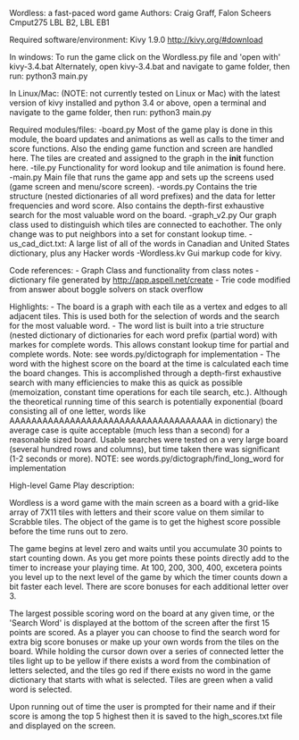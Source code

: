 Wordless: a fast-paced word game
Authors: Craig Graff, Falon Scheers Cmput275 LBL B2, LBL EB1

Required software/environment: Kivy 1.9.0
http://kivy.org/#download

In windows:
To run the game click on the Wordless.py file and 'open with' kivy-3.4.bat
Alternately, open kivy-3.4.bat and navigate to game folder, then run:
	python3 main.py

In Linux/Mac: (NOTE: not currently tested on Linux or Mac)
    with the latest version of kivy installed and python 3.4 or above,
    open a terminal and navigate to the game folder, then run:
    python3 main.py

Required modules/files:
         -board.py
                Most of the game play is done in this module, the board updates
                and animations as well as calls to the timer and score functions.
                Also the ending game function and screen are handled here. The 
                tiles are created and assigned to the graph in the __init__
                function here.
         -tile.py
                Functionality for word lookup and tile animation is found here.
         -main.py
                Main file that runs the game app and sets up the screens used
                (game screen and menu/score screen).
         -words.py
                Contains the trie structure (nested dictionaries of all word 
                prefixes) and the data for letter frequencies and word score. 
                Also contains the depth-first exhaustive search for the most
                valuable word on the board.
         -graph_v2.py
                Our graph class used to distinguish which tiles are connected
                to eachother. The only change was to put neighbors into a set
                for constant lookup time.
         -us_cad_dict.txt:
                A large list of all of the words in Canadian and United States
                dictionary, plus any Hacker words
         -Wordless.kv
                Gui markup code for kivy.

Code references:
     - Graph Class and functionality from class notes
     - dictionary file generated by http://app.aspell.net/create
     - Trie code modified from answer about boggle solvers on stack overflow

Highlights:
    - The board is a graph with each tile as a vertex and edges to all adjacent tiles.
        This is used both for the selection of words and the search for the most
        valuable word.
    - The word list is built into a trie structure (nested dictionary of dictionaries
        for each word prefix (partial word) with markes for complete words. This allows
        constant lookup time for partial and complete words.
        Note: see words.py/dictograph for implementation 
    - The word with the highest score on the board at the time is calculated each time
        the board changes. This is accomplished through a depth-first exhaustive search
        with many efficiencies to make this as quick as possible (memoization, constant
        time operations for each tile search, etc.). Although the theoretical running
        time of this search is potentially exponential (board consisting all of one letter,
        words like AAAAAAAAAAAAAAAAAAAAAAAAAAAAAAAAAAAAA in dictionary) the average case
        is quite acceptable (much less than a second) for a reasonable sized board. Usable
        searches were tested on a very large board (several hundred rows and columns), but
        time taken there was significant (1-2 seconds or more). 
        NOTE: see words.py/dictograph/find_long_word for implementation


High-level Game Play description:

Wordless is a word game with the main screen as a board with a grid-like array
of 7X11 tiles with letters and their score value on them similar to Scrabble tiles.
The object of the game is to get the highest score possible before the time runs 
out to zero. 

The game begins at level zero and waits until you accumulate 30 points to start 
counting down. As you get more points these points directly add to the timer to 
increase your playing time. At 100, 200, 300, 400, excetera points you level up 
to the next level of the game by which the timer counts down a bit faster each 
level. There are score bonuses for each additional letter over 3. 

The largest possible scoring word on the board at any given time, or the 'Search Word' 
is displayed at the bottom of the screen after the first 15 points are scored. As a 
player you can choose to find the search word for extra big score bonuses or make up 
your own words from the tiles on the board. While holding the cursor down over a 
series of connected letter the tiles light up to be yellow if there exists a word 
from the combination of letters selected, and the tiles go red if there exists no word 
in the game dictionary that starts with what is selected. Tiles are green when a valid 
word is selected. 

Upon running out of time the user is prompted for their name and if their score is among 
the top 5 highest then it is saved to the high_scores.txt file and displayed on the screen.

